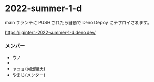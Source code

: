 # 2022-summer-1-d

main ブランチに PUSH されたら自動で Deno Deploy にデプロイされます。

https://jigintern-2022-summer-1-d.deno.dev/

### メンバー
- ウノ
- 
- ャュョ(河田颯天)
- やまじ(メンター)
